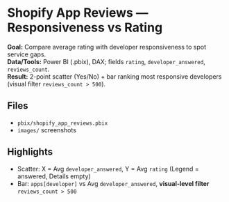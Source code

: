 # Shopify App Reviews — Responsiveness vs Rating

**Goal:** Compare average rating with developer responsiveness to spot service gaps.  
**Data/Tools:** Power BI (.pbix), DAX; fields `rating`, `developer_answered`, `reviews_count`.  
**Result:** 2-point scatter (Yes/No) + bar ranking most responsive developers (visual filter `reviews_count > 500`).

## Files
- `pbix/shopify_app_reviews.pbix`
- `images/` screenshots

## Highlights
- Scatter: X = Avg `developer_answered`, Y = Avg `rating` (Legend = answered, Details empty)
- Bar: `apps[developer]` vs Avg `developer_answered`, **visual-level filter** `reviews_count > 500`
